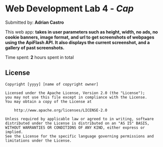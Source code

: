 # Web Development Lab 4 - *Cap*

Submitted by: **Adrian Castro**

This web app: **takes in user parameters such as height, width, no ads, no cookie banners, image format, and url to get screenshots of webpages using the ApiFlash API. It also displays the current screenshot, and a gallery of past screenshots.**

Time spent: **2** hours spent in total

## License

    Copyright [yyyy] [name of copyright owner]

    Licensed under the Apache License, Version 2.0 (the "License");
    you may not use this file except in compliance with the License.
    You may obtain a copy of the License at

        http://www.apache.org/licenses/LICENSE-2.0

    Unless required by applicable law or agreed to in writing, software
    distributed under the License is distributed on an "AS IS" BASIS,
    WITHOUT WARRANTIES OR CONDITIONS OF ANY KIND, either express or implied.
    See the License for the specific language governing permissions and
    limitations under the License.
